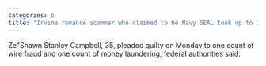 ```yaml
---
categories: b
title: "Irvine romance scammer who claimed to be Navy SEAL took up to 15 million"
---
```

Ze"Shawn Stanley Campbell, 35, pleaded guilty on Monday to one count of wire fraud and one count of money laundering, federal authorities said. 
